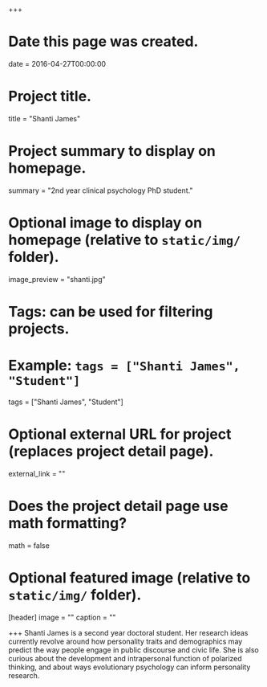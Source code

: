 +++
# Date this page was created.
date = 2016-04-27T00:00:00

# Project title.
title = "Shanti James"

# Project summary to display on homepage.
summary = "2nd year clinical psychology PhD student."

# Optional image to display on homepage (relative to `static/img/` folder).
image_preview = "shanti.jpg"

# Tags: can be used for filtering projects.
# Example: `tags = ["Shanti James", "Student"]`
tags = ["Shanti James", "Student"]

# Optional external URL for project (replaces project detail page).
external_link = ""

# Does the project detail page use math formatting?
math = false

# Optional featured image (relative to `static/img/` folder).
[header]
image = ""
caption = ""

+++
Shanti James is a second year doctoral student. Her research ideas currently revolve around how personality traits and demographics may predict the way people engage in public discourse and civic life. She is also curious about the development and intrapersonal function of polarized thinking, and about ways evolutionary psychology can inform personality research.

